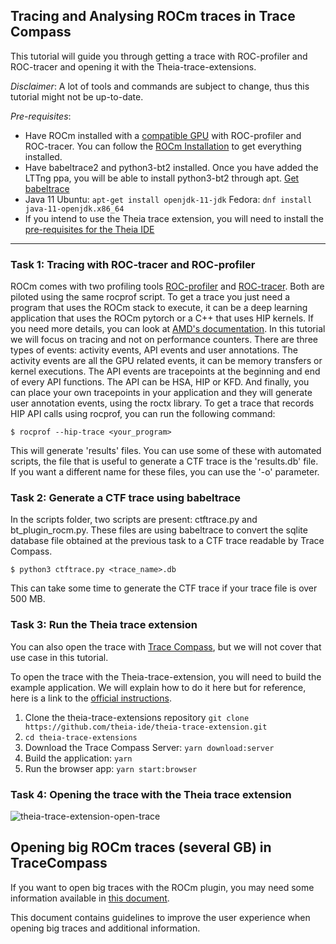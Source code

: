 ## Tracing and Analysing ROCm traces in Trace Compass

This tutorial will guide you through getting a trace with ROC-profiler and ROC-tracer and opening it with the Theia-trace-extensions.

*Disclaimer*: A lot of tools and commands are subject to change, thus this tutorial might not be up-to-date.

*Pre-requisites*:
- Have ROCm installed with a [compatible GPU](https://github.com/RadeonOpenCompute/ROCm#Hardware-and-Software-Support) with ROC-profiler and ROC-tracer. You can follow the [ROCm Installation](https://rocmdocs.amd.com/en/latest/Installation_Guide/Installation-Guide.html) to get everything installed.
- Have babeltrace2 and python3-bt2 installed. Once you have added the LTTng ppa, you will be able to install python3-bt2 through apt. [Get babeltrace](https://babeltrace.org/#bt2-get)
- Java 11
    Ubuntu: `apt-get install openjdk-11-jdk`
    Fedora: `dnf install java-11-openjdk.x86_64`
- If you intend to use the Theia trace extension, you will need to install the [pre-requisites for the Theia IDE](https://github.com/eclipse-theia/theia/blob/master/doc/Developing.md#prerequisites)

- - -

### Task 1: Tracing with ROC-tracer and ROC-profiler

ROCm comes with two profiling tools [ROC-profiler]() and [ROC-tracer](). Both are piloted using the same rocprof script. To get a trace you just need a program that uses the ROCm stack to execute, it can be a deep learning application that uses the ROCm pytorch or a C++ that uses HIP kernels. If you need more details, you can look at [AMD's documentation](https://rocmdocs.amd.com/en/latest/ROCm_Tools/ROCm-Tools.html). In this tutorial we will focus on tracing and not on performance counters.
There are three types of events: activity events, API events and user annotations. The activity events are all the GPU related events, it can be memory transfers or kernel executions. The API events are tracepoints at the beginning and end of every API functions. The API can be HSA, HIP or KFD. And finally, you can place your own tracepoints in your application and they will generate user annotation events, using the roctx library.
To get a trace that records HIP API calls using rocprof, you can run the following command:
```
$ rocprof --hip-trace <your_program>
```
This will generate 'results' files. You can use some of these with automated scripts, the file that is useful to generate a CTF trace is the 'results.db' file. If you want a different name for these files, you can use the '-o' parameter.

### Task 2: Generate a CTF trace using babeltrace

In the scripts folder, two scripts are present: ctftrace.py and bt_plugin_rocm.py. These files are using babeltrace to convert the sqlite database file obtained at the previous task to a CTF trace readable by Trace Compass.
```
$ python3 ctftrace.py <trace_name>.db
```
This can take some time to generate the CTF trace if your trace file is over 500 MB.

### Task 3: Run the Theia trace extension

You can also open the trace with [Trace Compass](../006-installing-tracecompass/), but we will not cover that use case in this tutorial.

To open the trace with the Theia-trace-extension, you will need to build the example application. We will explain how to do it here but for reference, here is a link to the [official instructions](https://github.com/theia-ide/theia-trace-extension#build-the-extension-and-example-application).

1. Clone the theia-trace-extensions repository `git clone https://github.com/theia-ide/theia-trace-extension.git`
2. `cd theia-trace-extensions`
3. Download the Trace Compass Server: `yarn download:server`
3. Build the application: `yarn`
4. Run the browser app: `yarn start:browser`

### Task 4: Opening the trace with the Theia trace extension

![theia-trace-extension-open-trace](https://raw.githubusercontent.com/tuxology/tracevizlab/master/labs/304-rocm-traces/screenshots/openATrace.gif)


## Opening big ROCm traces (several GB) in TraceCompass

If you want to open big traces with the ROCm plugin, you may need some information available in [this document](guidelines_big_traces.md).

This document contains guidelines to improve the user experience when opening big traces and additional information.